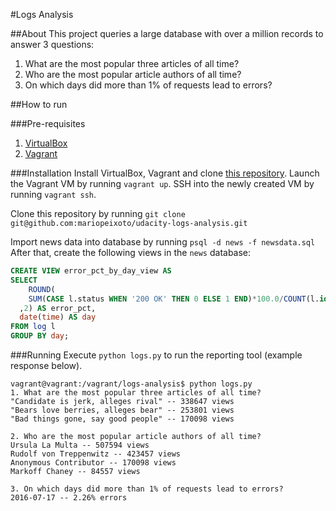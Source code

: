 #Logs Analysis

##About
This project queries a large database with over a million records to answer 3 questions:

1. What are the most popular three articles of all time?
2. Who are the most popular article authors of all time?
3. On which days did more than 1% of requests lead to errors?

##How to run

###Pre-requisites

1. [VirtualBox](https://www.virtualbox.org/)
2. [Vagrant](https://www.vagrantup.com/)

###Installation
Install VirtualBox, Vagrant and clone [this repository](https://github.com/udacity/fullstack-nanodegree-vm).
Launch the Vagrant VM by running `vagrant up`. SSH into the newly created VM by running `vagrant ssh`.

Clone this repository by running `git clone git@github.com:mariopeixoto/udacity-logs-analysis.git`

Import news data into database by running `psql -d news -f newsdata.sql`
After that, create the following views in the `news` database:

```sql
CREATE VIEW error_pct_by_day_view AS
SELECT 
	ROUND(
    SUM(CASE l.status WHEN '200 OK' THEN 0 ELSE 1 END)*100.0/COUNT(l.id)
  ,2) AS error_pct,
  date(time) AS day
FROM log l
GROUP BY day;
```

###Running
Execute `python logs.py` to run the reporting tool (example response below).

```
vagrant@vagrant:/vagrant/logs-analysis$ python logs.py 
1. What are the most popular three articles of all time?
"Candidate is jerk, alleges rival" -- 338647 views 
"Bears love berries, alleges bear" -- 253801 views 
"Bad things gone, say good people" -- 170098 views 

2. Who are the most popular article authors of all time?
Ursula La Multa -- 507594 views 
Rudolf von Treppenwitz -- 423457 views 
Anonymous Contributor -- 170098 views 
Markoff Chaney -- 84557 views 

3. On which days did more than 1% of requests lead to errors?
2016-07-17 -- 2.26% errors
```